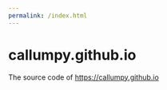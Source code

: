 ```yaml
---
permalink: /index.html
---
```


callumpy.github.io
======

The source code of https://callumpy.github.io
